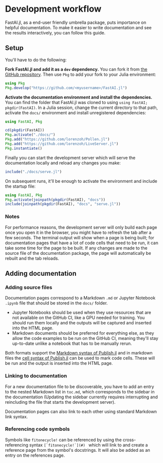 # Development workflow

FastAI.jl, as a end-user friendly umbrella package, puts importance on helpful documentation. To make it easier to write documentation and see the results interactively, you can follow this guide.

## Setup

You'll have to do the following:

**Fork FastAI.jl and add it as a `dev` dependency.** You can fork it from [the GitHub repository](https://github.com/FluxML/FastAI.jl). Then use `Pkg` to add your fork to your Julia environment:

```julia
using Pkg
Pkg.develop("https://github.com/<myusername>/FastAI.jl")
```

**Activate the documentation environment and install the dependencies.** You can find the folder that FastAI.jl was cloned to using `using FastAI; pkgdir(FastAI)`. In a Julia session, change the current directory to that path, activate the `docs/` environment and install unregistered dependencies:

```julia
using FastAI, Pkg

cd(pkgdir(FastAI))
Pkg.activate("./docs/")
Pkg.add("https://github.com/lorenzoh/Pollen.jl")
Pkg.add("https://github.com/lorenzoh/LiveServer.jl")
Pkg.instantiate()
```

Finally you can start the development server which will serve the documentation locally and reload any changes you make:

```julia
include("./docs/serve.jl")
```

On subsequent runs, it'll be enough to activate the environment and include the startup file:

```julia
using FastAI, Pkg
Pkg.activate(joinpath(pkgdir(FastAI), "docs"))
include(joinpath(pkgdir(FastAI), "docs", "serve.jl"))
```

### Notes

For performance reasons, the development server will only build each page once you open it in the browser, you might have to refresh the tab after a few seconds. The terminal output will show when a page is being built; for documentation pages that have a lot of code cells that need to be run, it can take some time for the page to be built. If any changes are made to the source file of the documentation package, the page will automatically be rebuilt and the tab reloads. 

## Adding documentation

### Adding source files

Documentation pages correspond to a Markdown `.md` or Jupyter Notebook `.ipynb` file that should be stored in the `docs/` folder. 

- Jupyter Notebooks should be used when they use resources that are not available on the GitHub CI, like a GPU needed for training. You should run them locally and the outputs will be captured and inserted into the HTML page.
- Markdown documents should be preferred for everything else, as they allow the code examples to be run on the GitHub CI, meaning they'll stay up-to-date unlike a notebook that has to be manually rerun.

Both formats support the [Markdown syntax of Publish.jl](https://michaelhatherly.github.io/Publish.jl/dev/docs/syntax.html) and in markdown files the [cell syntax of Publish.jl](https://michaelhatherly.github.io/Publish.jl/dev/docs/cells.html) can be used to mark code cells. These will be run and the output is inserted into the HTML page.

### Linking to documentation 

For a new documentation file to be discoverable, you have to add an entry to the nested Markdown list in `toc.md`, which corresponds to the sidebar in the documentation (Updating the sidebar currently requires interrupting and reincluding the file that starts the development server).

Documentation pages can also link to each other using standard Markdown link syntax.

### Referencing code symbols

Symbols like `fitonecycle!` can be referenced by using the cross-referencing syntax ```[`fitonecycle!`](#) ``` which will link to and create a reference page from the symbol's docstrings. It will also be added as an entry on the references page.